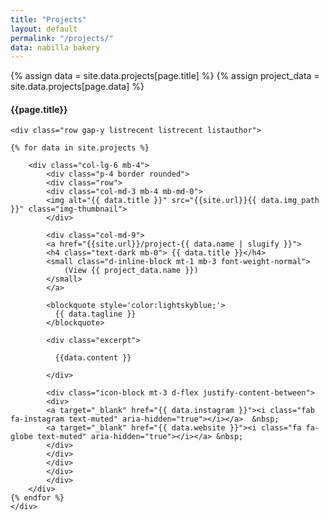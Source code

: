 ```yaml
---
title: "Projects"
layout: default
permalink: "/projects/"
data: nabilla bakery
---
```

{% assign data = site.data.projects[page.title] %}
{% assign project_data = site.data.projects[page.data] %}

<div class="container">
<h4 class="font-weight-bold spanborder"><span>{{page.title}}</span></h4>

    <div class="row gap-y listrecent listrecent listauthor">

    {% for data in site.projects %}

        <div class="col-lg-6 mb-4">
            <div class="p-4 border rounded">
            <div class="row">
            <div class="col-md-3 mb-4 mb-md-0">
            <img alt="{{ data.title }}" src="{{site.url}}{{ data.img_path }}" class="img-thumbnail">
            </div>
  
            <div class="col-md-9">
            <a href="{{site.url}}/project-{{ data.name | slugify }}">
            <h4 class="text-dark mb-0"> {{ data.title }}</h4>
            <small class="d-inline-block mt-1 mb-3 font-weight-normal">
                (View {{ project_data.name }})
            </small>
            </a>

            <blockquote style='color:lightskyblue;'>
              {{ data.tagline }}
            </blockquote>

            <div class="excerpt">
          
              {{data.content }}

            </div>
   
            <div class="icon-block mt-3 d-flex justify-content-between">  
            <div>
            <a target="_blank" href="{{ data.instagram }}"><i class="fab fa-instagram text-muted" aria-hidden="true"></i></a>  &nbsp;
            <a target="_blank" href="{{ data.website }}"><i class="fa fa-globe text-muted" aria-hidden="true"></i></a> &nbsp;
            </div>
            </div>
            </div>
            </div>
            </div>
        </div>
    {% endfor %}
    </div>
</div>
